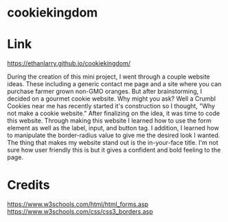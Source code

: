 # cookiekingdom

# Link

https://ethanlarry.github.io/cookiekingdom/ 

During the creation of this mini project, I went through a couple website ideas. These including a generic contact me page and a site where you can purchase farmer 
grown non-GMO oranges. But after brainstorming, I decided on a gourmet cookie website. Why might you ask? Well a Crumbl Cookies near me has recently started it's 
construction so I thought, "Why not make a cookie website." After finalizing on the idea, it was time to code this website. Through making this website I learned
how to use the form element as well as the label, input, and button tag. I addition, I learned how to manipulate the border-radius value to give me the desired look 
I wanted. The thing that makes my website stand out is the in-your-face title. I'm not sure how user friendly this is but it gives a confident and bold feeling to
the page.

# Credits

https://www.w3schools.com/html/html_forms.asp 
https://www.w3schools.com/css/css3_borders.asp 
